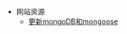 + 网站资源
  + [更新mongoDB和mongoose](https://www.udemy.com/the-web-developer-bootcamp/learn/v4/questions/3454522)
